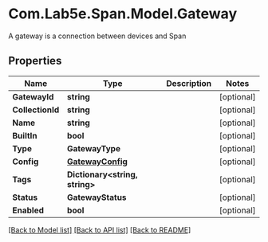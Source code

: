 # Com.Lab5e.Span.Model.Gateway
A gateway is a connection between devices and Span

## Properties

Name | Type | Description | Notes
------------ | ------------- | ------------- | -------------
**GatewayId** | **string** |  | [optional] 
**CollectionId** | **string** |  | [optional] 
**Name** | **string** |  | [optional] 
**BuiltIn** | **bool** |  | [optional] 
**Type** | **GatewayType** |  | [optional] 
**Config** | [**GatewayConfig**](GatewayConfig.md) |  | [optional] 
**Tags** | **Dictionary&lt;string, string&gt;** |  | [optional] 
**Status** | **GatewayStatus** |  | [optional] 
**Enabled** | **bool** |  | [optional] 

[[Back to Model list]](../README.md#documentation-for-models) [[Back to API list]](../README.md#documentation-for-api-endpoints) [[Back to README]](../README.md)

